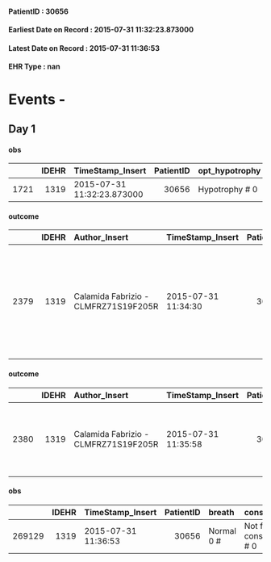 
#### PatientID : 30656
#### Earliest Date on Record : 2015-07-31 11:32:23.873000
#### Latest Date on Record : 2015-07-31 11:36:53
#### EHR Type : nan

# Events - 

## Day 1

#### obs
|      |   IDEHR | TimeStamp_Insert           |   PatientID | opt_hypotrophy   | chk_eloquence    | asthenia   | dyspnoea   | body_temp    | agitation_behavior_freq   | cognitive_state           |
|-----:|--------:|:---------------------------|------------:|:-----------------|:-----------------|:-----------|:-----------|:-------------|:--------------------------|:--------------------------|
| 1721 |    1319 | 2015-07-31 11:32:23.873000 |       30656 | Hypotrophy # 0   | Full aphasia # 2 | Severe # 3 | No # 0     | Apyrexia # 0 | quiet # 0                 | continuously confused # 1 |

#### outcome
|      |   IDEHR | Author_Insert                        | TimeStamp_Insert    |   PatientID |   IDDigitalSignDocument |   IDPAI_VIDAS | opt_problem                                                |   opt_problem_num | opt_obiettivo                                                                                                   |   opt_obiettivo_num | opt_stato_problema   |   opt_stato_problema_num | opt_interventi                                                                   |   opt_interventi_num |
|-----:|--------:|:-------------------------------------|:--------------------|------------:|------------------------:|--------------:|:-----------------------------------------------------------|------------------:|:----------------------------------------------------------------------------------------------------------------|--------------------:|:---------------------|-------------------------:|:---------------------------------------------------------------------------------|---------------------:|
| 2379 |    1319 | Calamida Fabrizio - CLMFRZ71S19F205R | 2015-07-31 11:34:30 |       30656 |                  111913 |          4389 | Alteration or risk of impairment of lung function # 26 = 0 |                 3 | The patient will present deeper breaths with effective removal of the pulmonary secretions, if present # 43 = 0 |                   4 | Open Problem # 1     |                        1 | Implementation PAI - Evaluate the effectiveness of drug administration # 234 = 0 |                    4 |

#### outcome
|      |   IDEHR | Author_Insert                        | TimeStamp_Insert    |   PatientID |   IDDigitalSignDocument |   IDPAI_VIDAS | opt_problem                               |   opt_problem_num | opt_obiettivo                                  |   opt_obiettivo_num | opt_stato_problema   |   opt_stato_problema_num | opt_interventi                                                                    |   opt_interventi_num |
|-----:|--------:|:-------------------------------------|:--------------------|------------:|------------------------:|--------------:|:------------------------------------------|------------------:|:-----------------------------------------------|--------------------:|:---------------------|-------------------------:|:----------------------------------------------------------------------------------|---------------------:|
| 2380 |    1319 | Calamida Fabrizio - CLMFRZ71S19F205R | 2015-07-31 11:35:58 |       30656 |                  111915 |          4390 | Nutrition / Hydration inadequate # 34 = 0 |                 4 | Proper power management via NET / NPT # 75 = 0 |                   4 | Open Problem # 1     |                        1 | PAI Implementation - Medicare as per protocol SNG / PEG / Presidium NPT # 629 = 0 |                    4 |

#### obs
|        |   IDEHR | TimeStamp_Insert    |   PatientID | breath     | consolability           | body_language   | facial_expression           |
|-------:|--------:|:--------------------|------------:|:-----------|:------------------------|:----------------|:----------------------------|
| 269129 |    1319 | 2015-07-31 11:36:53 |       30656 | Normal 0 # | Not for consolation # 0 | Relaxed # 0     | Smiling or inexpressive # 0 |


